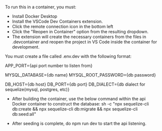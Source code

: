 To run this in a container, you must:

- Install Docker Desktop
- Install the VSCode Dev Containers extension.
- Click the remote connection icon in the bottom left
- Click the "Reopen in Container" option from the resulting dropdown.
- The extension will create the necessary containers from the files in .devcontainer and reopen the project in VS Code inside the container for development.

You must create a file called .env.dev with the following format:

APP_PORT={api port number to listen from}

MYSQL_DATABASE={db name}
MYSQL_ROOT_PASSWORD={db password}

DB_HOST={db host}
DB_PORT={db port}
DB_DIALECT={db dialect for sequelize(mysql, postgres, etc)}

- After building the container, use the below command within the api Docker container to construct the database:
sh -c "npx sequelize-cli db:create && npx sequelize-cli db:migrate && npx sequelize-cli db:seed:all"

- After seeding is complete, do npm run dev to start the api listening.